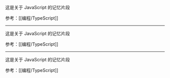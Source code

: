 这是关于 JavaScript 的记忆片段

参考：[[编程/TypeScript]]

---

这是关于 JavaScript 的记忆片段

参考：[[编程/TypeScript]]

---

这是关于 JavaScript 的记忆片段

参考：[[编程/TypeScript]]